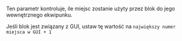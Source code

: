 Ten parametr kontroluje, ile miejsc zostanie użyty przez blok do jego wewnętrznego ekwipunku.

Jeśli blok jest związany z GUI, ustaw tę wartość na `największy numer miejsca w GUI + 1`